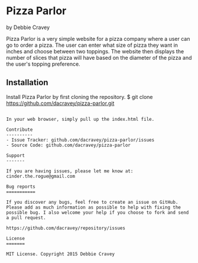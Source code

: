 Pizza Parlor
========

by Debbie Cravey

Pizza Parlor is a very simple website for a pizza company where a user can go to order a pizza.
The user can enter what size of pizza they want in inches and choose between two toppings.
The website then displays the number of slices that pizza will have based on the diameter of the pizza and the user's topping preference.

Installation
------------

Install Pizza Parlor by first cloning the repository.
$ git clone https://github.com/dacravey/pizza-parlor.git

```

In your web browser, simply pull up the index.html file.

Contribute
----------
- Issue Tracker: github.com/dacravey/pizza-parlor/issues
- Source Code: github.com/dacravey/pizza-parlor

Support
-------

If you are having issues, please let me know at: cinder.the.rogue@gmail.com

Bug reports
===========

If you discover any bugs, feel free to create an issue on GitHub. Please add as much information as possible to help with fixing the possible bug. I also welcome your help if you choose to fork and send a pull request.

https://github.com/dacravey/repository/issues

License
=======

MIT License. Copyright 2015 Debbie Cravey
